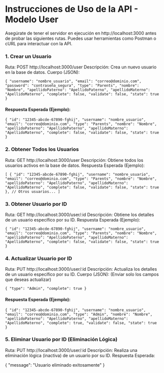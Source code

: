 # Instrucciones de Uso de la API - Modelo User #

Asegúrate de tener el servidor en ejecución en http://localhost:3000 antes de probar las siguientes rutas. Puedes usar herramientas como Postman o cURL para interactuar con la API.

### 1. Crear un Usuario ###
Ruta: POST http://localhost:3000/user
Descripción: Crea un nuevo usuario en la base de datos.
Cuerpo (JSON):

`{
  "username": "nombre_usuario",
  "email": "correo@dominio.com",
  "password": "contraseña_segura",
  "type": "Parents",
  "nombre": "Nombre",
  "apellidoPaterno": "ApellidoPaterno",
  "apellidoMaterno": "ApellidoMaterno",
  "complete": false,
  "validate": false,
  "state": true
}`

#### Respuesta Esperada (Ejemplo): ####

`{
  "id": "12345-abcde-67890-fghij",
  "username": "nombre_usuario",
  "email": "correo@dominio.com",
  "type": "Parents",
  "nombre": "Nombre",
  "apellidoPaterno": "ApellidoPaterno",
  "apellidoMaterno": "ApellidoMaterno",
  "complete": false,
  "validate": false,
  "state": true
}`


### 2. Obtener Todos los Usuarios ###
Ruta: GET http://localhost:3000/user
Descripción: Obtiene todos los usuarios activos en la base de datos.
Respuesta Esperada (Ejemplo):

`[
  {
    "id": "12345-abcde-67890-fghij",
    "username": "nombre_usuario",
    "email": "correo@dominio.com",
    "type": "Parents",
    "nombre": "Nombre",
    "apellidoPaterno": "ApellidoPaterno",
    "apellidoMaterno": "ApellidoMaterno",
    "complete": false,
    "validate": false,
    "state": true
  },
  // Otros usuarios...
]`


### 3. Obtener Usuario por ID ###
Ruta: GET http://localhost:3000/user/:id
Descripción: Obtiene los detalles de un usuario específico por su ID.
Respuesta Esperada (Ejemplo):

`{
  "id": "12345-abcde-67890-fghij",
  "username": "nombre_usuario",
  "email": "correo@dominio.com",
  "type": "Parents",
  "nombre": "Nombre",
  "apellidoPaterno": "ApellidoPaterno",
  "apellidoMaterno": "ApellidoMaterno",
  "complete": false,
  "validate": false,
  "state": true
}`


### 4. Actualizar Usuario por ID ###
Ruta: PUT http://localhost:3000/user/:id
Descripción: Actualiza los detalles de un usuario específico por su ID.
Cuerpo (JSON): (Enviar solo los campos que deseas actualizar)

`{
  "type": "Admin",
  "complete": true
}`

#### Respuesta Esperada (Ejemplo): ####

`{
  "id": "12345-abcde-67890-fghij",
  "username": "nombre_usuario",
  "email": "correo@dominio.com",
  "type": "Admin",
  "nombre": "Nombre",
  "apellidoPaterno": "ApellidoPaterno",
  "apellidoMaterno": "ApellidoMaterno",
  "complete": true,
  "validate": false,
  "state": true
}`


### 5. Eliminar Usuario por ID (Eliminación Lógica) ###
Ruta: PUT http://localhost:3000/user/:id
Descripción: Realiza una eliminación lógica (inactiva) de un usuario por su ID.
Respuesta Esperada:

{
  "message": "Usuario eliminado exitosamente"
}

